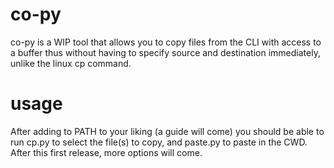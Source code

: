 # co-py
co-py is a WIP tool that allows you to copy files from the CLI with access to a buffer thus without having to specify source and destination immediately, unlike the linux cp command.

# usage
After adding to PATH to your liking (a guide will come) you should be able to run cp.py to select the file(s) to copy, and paste.py to paste in the CWD. After this first release, more options will come.
